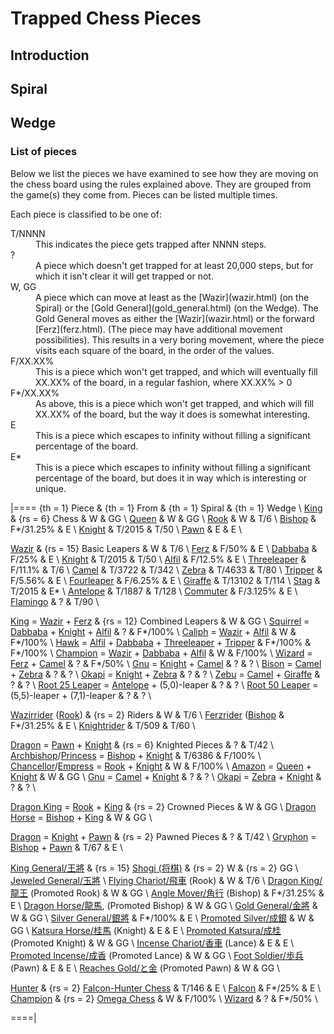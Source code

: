 # Trapped Chess Pieces

## Introduction

## Spiral

## Wedge

### List of pieces

Below we list the pieces we have examined to see how they are moving
on the chess board using the rules explained above. They are grouped
from the game(s) they come from. Pieces can be listed multiple times.

Each piece is classified to be one of:

<dl markdown="1">
<dt class = 'trapped'>T/NNNN</dt>
<dd>This indicates the piece gets trapped after NNNN steps.
<dt class = 'unknown'>?</dt>
<dd>A piece which doesn't get trapped for at least 20,000 steps, but
    for which it isn't clear it will get trapped or not.
<dt class = 'boring'>W, GG</dt>
<dd>A piece which can move at least as the [Wazir](wazir.html) (on the Spiral)
    or the [Gold General](gold_general.html) (on the Wedge). The Gold
    General moves as either the [Wazir](wazir.html) or the forward
    [Ferz](ferz.html). (The piece may have additional movement possibilities).
    This results in a very
    boring movement, where the piece visits each square of the
    board, in the order of the values.
<dt class = 'fill'>F/XX.XX%</dt>
<dd>This is a piece which won't get trapped, and which will eventually
    fill XX.XX% of the board, in a regular fashion, where XX.XX% > 0</dd>
<dt class = 'interesting-fill'>F*/XX.XX%</dt>
<dd>As above, this is a piece which won't get trapped, and which will
    fill XX.XX% of the board, but the way it does is somewhat
    interesting.
<dt class = 'escape'>E</dt>
<dd>This is a piece which escapes to infinity without filling a significant
    percentage of the board.</dd>
<dt class = 'interesting-escape'>E*</dt>
<dd>This is a piece which escapes to infinity without filling a significant
    percentage of the board, but does it in way which is interesting
    or unique.</dd>
</dl>

|====
{th = 1} Piece  &
{th = 1} From   &
{th = 1} Spiral &
{th = 1} Wedge  \\
[King](king.html)                  & {rs = 6} Chess
                                   & W         & GG       \\
[Queen](queen.html)                & W         & GG       \\
[Rook](rook.html)                  & W         & T/6      \\
[Bishop](bishop.html)              & F*/31.25% & E        \\
[Knight](knight.html)              & T/2015    & T/50     \\
[Pawn](pawn.html)                  & E         & E        \\

[Wazir](wazir.html)                & {rs = 15} Basic Leapers
                                   & W         & T/6      \\
[Ferz](ferz.html)                  & F/50%     & E        \\
[Dabbaba](dabbaba.html)            & F/25%     & E        \\
[Knight](knight.html)              & T/2015    & T/50     \\
[Alfil](alfil.html)                & F/12.5%   & E        \\
[Threeleaper](threeleaper.html)    & F/11.1%   & T/6      \\
[Camel](camel.html)                & T/3722    & T/342    \\
[Zebra](zebra.html)                & T/4633    & T/80     \\
[Tripper](tripper.html)            & F/5.56%   & E        \\
[Fourleaper](fourleaper.html)      & F/6.25%   & E        \\
[Giraffe](giraffe.html)            & T/13102   & T/114    \\
[Stag](stag.html)                  & T/2015    & E*       \\
[Antelope](antelope.html)          & T/1887    & T/128    \\
[Commuter](commuter.html)          & F/3.125%  & E        \\
[Flamingo](flamingo.html)          & ?         & T/90     \\

[King](king.html) = [Wazir](wazir.html) + [Ferz](ferz.html)
                                   & {rs = 12} Combined Leapers
                                   & W         & GG       \\
[Squirrel](squirrel.html) = [Dabbaba](dabbaba.html) + [Knight](knight.html) +
                            [Alfil](alfil.html) 
                                   & ?         & F*/100%  \\
[Caliph](caliph.html) = [Wazir](wazir.html) + [Alfil](alfil.html)
                                   & W         & F*/100%  \\
[Hawk](hawk.html) = [Alfil](alfil.html) + [Dabbaba](dabbaba.html) +
                    [Threeleaper](threeleaper.html) + [Tripper](tripper.html)
                                   & F*/100%   & F*/100%  \\
[Champion](champion.html) = [Wazir](wazir.html) + [Dabbaba](dabbaba.html) +
                            [Alfil](alfil.html)
                                   & W         & F/100%   \\
[Wizard](wizard.html) = [Ferz](ferz.html) + [Camel](camel.html)
                                   & ?         & F*/50%   \\
[Gnu](gnu.html) = [Knight](knight.html) + [Camel](camel.html)
                                   & ?         & ?        \\
[Bison](bison.html) = [Camel](camel.html) + [Zebra](zebra.html)
                                   & ?         & ?        \\
[Okapi](okapi.html) = [Knight](knight.html) + [Zebra](zebra.html)
                                   & ?         & ?        \\
[Zebu](zebu.html) = [Camel](camel.html) + [Giraffe](giraffe.html)
                                   & ?         & ?        \\
[Root 25 Leaper](root_25_leaper.html) = [Antelope](antelope.html) +
                                        (5,0)-leaper
                                   & ?         & ?        \\
[Root 50 Leaper](root_50_leaper.html) = (5,5)-leaper + (7,1)-leaper
                                   & ?         & ?        \\

[Wazirrider](rook.html) ([Rook](rook.html))
                                   & {rs = 2} Riders
                                   & W         & T/6      \\
[Ferzrider](bishop.html) ([Bishop](bishop.html) 
                                   & F*/31.25% & E        \\
[Knightrider](knightrider.html)    & T/509 & T/60         \\

[Dragon](dragon.html) = [Pawn](pawn.html) + [Knight](knight.html)
                                   & {rs = 6} Knighted Pieces
                                   & ?         & T/42     \\
[Archbishop](archbishop.html)/[Princess](archbishop.html?piece=princess)
                             = [Bishop](bishop.html) + [Knight](knight.html)
                                   & T/6386    & F/100%   \\
[Chancellor](chancellor.html)/[Empress](chancellor.html?piece=empress)
                             = [Rook](rook.html) + [Knight](knight.html)
                                   & W         & F/100%   \\
[Amazon](amazon.html) =  [Queen](queen.html) + [Knight](knight.html)
                                   & W         & GG       \\
[Gnu](gnu.html) = [Camel](camel.html) + [Knight](knight.html)
                                   & ?         & ?        \\
[Okapi](okapi.html) = [Zebra](zebra.html) + [Knight](knight.html)
                                   & ?         & ?        \\


[Dragon King](dragon_king.html) = [Rook](rook.html) + [King](king.html)
                                   & {rs = 2} Crowned Pieces
                                   & W         & GG       \\
[Dragon Horse](dragon_horse.html) = [Bishop](bishop.html) + [King](king.html)
                                   & W         & GG       \\


[Dragon](dragon.html) = [Knight](knight.html) + [Pawn](pawn.html)
                                   & {rs = 2} Pawned Pieces
                                   & ?         & T/42     \\
[Gryphon](gryphon.html) = [Bishop](bishop.html) + [Pawn](pawn.html)
                                   & T/67      & E        \\

[King General/&#x738b;&#x5c07;](king.html?piece=king_general)
                                   & {rs = 15}
                                     [Shogi (&#x5c06;&#x68cb;)](#wiki:Shogi)
                                   & {rs = 2} W  & {rs = 2} GG \\
[Jeweled General/&#x7389;&#x5c07;](king.html?piece=jeweled_general) \\
[Flying Chariot/&#x98db;&#x8eca;](rook.html?piece=flying_chariot) (Rook)
                                   & W      & T/6 \\
[Dragon King/&#x9f8d;&#x738b;](dragon_king.html) (Promoted Rook)
                                   & W      & GG     \\
[Angle Mover/&#x89d2;&#x884c;](bishop.html?piece=angle_mover) (Bishop)
                                   & F*/31.25% & E \\
[Dragon Horse/&#x9f8d;&#x99ac;](dragon_horse.html), (Promoted Bishop)
                                   & W      & GG     \\
[Gold General/&#x91d1;&#x5c07;](gold_general.html)
                                   & W      & GG     \\
[Silver General/&#x9280;&#x5c07;](silver_general.html)
                                   & F*/100% & E \\
[Promoted Silver/&#x6210;&#x9280;](gold_general.html?piece=promoted_silver)
                                   & W      & GG     \\
[Katsura Horse/&#x6842;&#x99ac;](katsura_horse.html) (Knight)
                                   & E & E \\
[Promoted Katsura/&#x6210;&#x6842;](gold_general.html?piece=promoted_katsura)
  (Promoted Knight)                & W      & GG     \\
[Incense Chariot/&#x9999;&#x8eca;](incense_chariot.html) (Lance)
                                   & E & E \\
[Promoted Incense/&#x6210;&#x9999;](gold_general.html?piece=promoted_incense)
  (Promoted Lance)                 & W      & GG     \\
[Foot Soldier/&#x6b69;&#x5175;](pawn.html?piece=foot_soldier) (Pawn)
                                   & E & E \\
[Reaches Gold/&#x3068;&#x91d1;](gold_general.html?piece=reaches_gold)
  (Promoted Pawn)                  & W      & GG     \\

[Hunter](hunter.html)              & {rs = 2} [Falcon-Hunter
                                               Chess](#wiki:Falcon-hunter_chess)
                                   & T/146     & E        \\
[Falcon](falcon.html)              & F*/25%    & E        \\
[Champion](champion.html)          & {rs = 2} [Omega Chess](#wiki) 
                                   & W         & F/100%   \\
[Wizard](wizard.html)              & ?         & F*/50%   \\

====|

